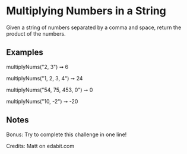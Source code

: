 # Multiplying Numbers in a String

Given a string of numbers separated by a comma and space, return the product of the numbers.

## Examples

multiplyNums("2, 3") ➞ 6

multiplyNums("1, 2, 3, 4") ➞ 24

multiplyNums("54, 75, 453, 0") ➞ 0

multiplyNums("10, -2") ➞ -20

## Notes

Bonus: Try to complete this challenge in one line!

Credits: Matt on edabit.com
